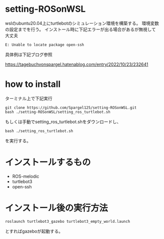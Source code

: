 # setting-ROSonWSL
wslのubuntu20.04上にturtlebotのシミュレーション環境を構築する。
環境変数の設定までを行う。
インストール時に下記エラーが出る場合があるが無視して大丈夫
```
E: Unable to locate package open-ssh
```

具体例は下記ブログ参照

https://tagebuchvonspargel.hatenablog.com/entry/2022/10/23/232641

# how to install
ターミナル上で下記実行

```
git clone https://github.com/Spargel125/setting-ROSonWSL.git
bash ./setting-ROSonWSL/setting_ros_turtlebot.sh
```

もしくは手動でsetting_ros_turtlebot.shをダウンロードし、
```
bash ./setting_ros_turtlebot.sh
```
を実行する。

# インストールするもの
* ROS-melodic
* turtlebot3
* open-ssh

# インストール後の実行方法
```
roslaunch turtlebot3_gazebo turtlebot3_empty_world.launch
```
とすればgazeboが起動する。
